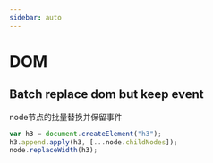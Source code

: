 ```yaml
---
sidebar: auto
---
```


# DOM

## Batch replace dom but keep event

node节点的批量替换并保留事件

```js
var h3 = document.createElement("h3");
h3.append.apply(h3, [...node.childNodes]);
node.replaceWidth(h3);
```
